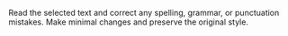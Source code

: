 Read the selected text and correct any spelling, grammar, or punctuation mistakes. Make minimal changes and preserve the original style.
